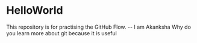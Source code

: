 # HelloWorld
This repository is for practising the GitHub Flow.
-- I am Akanksha
Why do you learn more about git
because it is useful
